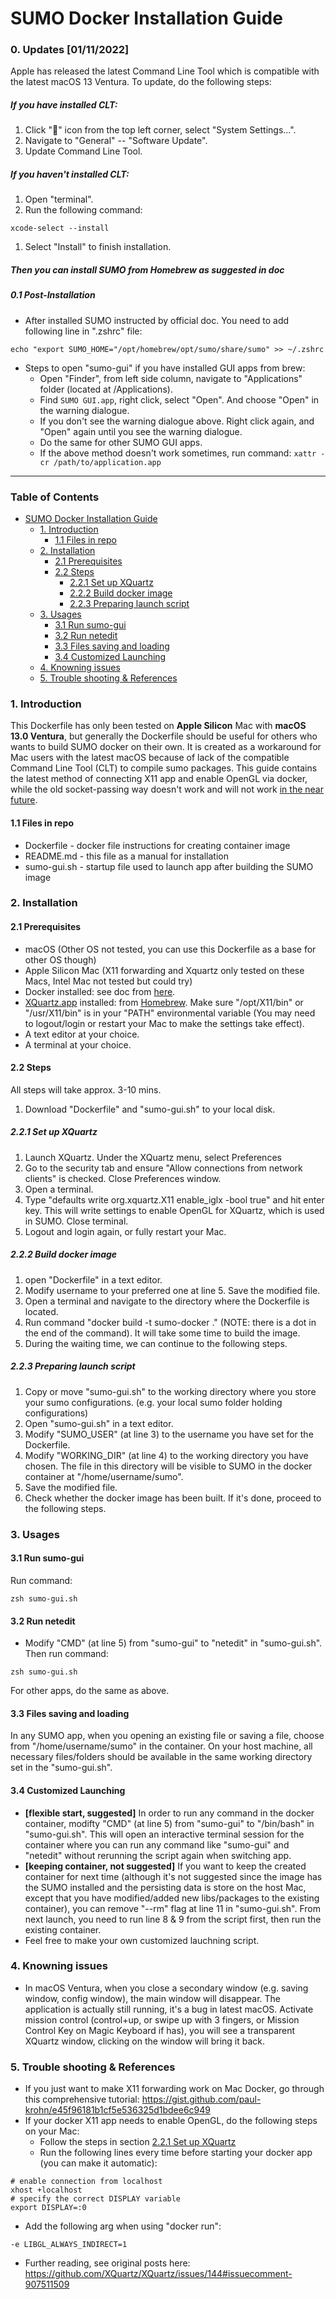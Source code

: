 # SUMO Docker Installation Guide

### 0. Updates [01/11/2022]

Apple has released the latest Command Line Tool which is compatible with the latest macOS 13 Ventura. To update, do the following steps:

##### If you have installed CLT:

1. Click "" icon from the top left corner, select "System Settings...".
2. Navigate to "General" -- "Software Update".
3. Update Command Line Tool.

##### If you haven't installed CLT:

1. Open "terminal".
2. Run the following command:

```
xcode-select --install
```

1. Select "Install" to finish installation.

##### Then you can install SUMO from Homebrew as suggested in doc

##### 0.1 Post-Installation

* After installed SUMO instructed by official doc. You need to add following line in ".zshrc" file:

```
echo "export SUMO_HOME="/opt/homebrew/opt/sumo/share/sumo" >> ~/.zshrc
```

* Steps to open "sumo-gui" if you have installed GUI apps from brew:
  * Open "Finder", from left side column, navigate to "Applications" folder (located at /Applications).
  * Find `SUMO GUI.app`, right click, select "Open". And choose "Open" in the warning dialogue.
  * If you don't see the warning dialogue above. Right click again, and "Open" again until you see the warning dialogue.
  * Do the same for other SUMO GUI apps.
  * If the above method doesn't work sometimes, run command: `xattr -cr /path/to/application.app`

---

### Table of Contents

* [SUMO Docker Installation Guide](#sumo-docker-installation-guide)
  * [1. Introduction](#1-introduction)
    * [1.1 Files in repo](#11-files-in-repo)
  * [2. Installation](#2-installation)
    * [2.1 Prerequisites](#21-prerequisites)
    * [2.2 Steps](#22-steps)
      * [2.2.1 Set up XQuartz](#221-set-up-xquartz)
      * [2.2.2 Build docker image](#222-build-docker-image)
      * [2.2.3 Preparing launch script](#223-preparing-launch-script)
  * [3. Usages](#3-usages)
    * [3.1 Run sumo-gui](#31-run-sumo-gui)
    * [3.2 Run netedit](#32-run-netedit)
    * [3.3 Files saving and loading](#33-files-saving-and-loading)
    * [3.4 Customized Launching](#34-customized-launching)
  * [4. Knowning issues](#4-knowning-issues)
  * [5. Trouble shooting &amp; References](#5-trouble-shooting--references)

### 1. Introduction

This Dockerfile has only been tested on **Apple Silicon** Mac with **macOS 13.0 Ventura**, but generally the Dockerfile should be useful for others who wants to build SUMO docker on their own. It is created as a workaround for Mac users with the latest macOS because of lack of the compatible Command Line Tool (CLT) to compile sumo packages. This guide contains the latest method of connecting X11 app and enable OpenGL via docker, while the old socket-passing way doesn't work and will not work [in the near future](https://gist.github.com/paul-krohn/e45f96181b1cf5e536325d1bdee6c949).

#### 1.1 Files in repo

* Dockerfile - docker file instructions for creating container image
* README.md - this file as a manual for installation
* sumo-gui.sh - startup file used to launch app after building the SUMO image

### 2. Installation

#### 2.1 Prerequisites

* macOS (Other OS not tested, you can use this Dockerfile as a base for other OS though)
* Apple Silicon Mac (X11 forwarding and Xquartz only tested on these Macs, Intel Mac not tested but could try)
* Docker installed: see doc from [here](https://docs.docker.com/desktop/install/mac-install/).
* [XQuartz.app](http://XQuartz.app) installed: from [Homebrew](https://formulae.brew.sh/cask/xquartz). Make sure "/opt/X11/bin" or "/usr/X11/bin" is in your "PATH" environmental variable (You may need to logout/login or restart your Mac to make the settings take effect).
* A text editor at your choice.
* A terminal at your choice.

#### 2.2 Steps

All steps will take approx. 3-10 mins.

1. Download "Dockerfile" and "sumo-gui.sh" to your local disk.

##### 2.2.1 Set up XQuartz

1. Launch XQuartz. Under the XQuartz menu, select Preferences
2. Go to the security tab and ensure "Allow connections from network clients" is checked. Close Preferences window.
3. Open a terminal. 
4. Type "defaults write org.xquartz.X11 enable_iglx -bool true" and hit enter key. This will write settings to enable OpenGL for XQuartz, which is used in SUMO. Close terminal.
5. Logout and login again, or fully restart your Mac.

##### 2.2.2 Build docker image

1. open "Dockerfile" in a text editor.
2. Modify username to your preferred one at line 5. Save the modified file.
3. Open a terminal and navigate to the directory where the Dockerfile is located.
4. Run command "docker build -t sumo-docker ." (NOTE: there is a dot in the end of the command). It will take some time to build the image.
5. During the waiting time, we can continue to the following steps.

##### 2.2.3 Preparing launch script

1. Copy or move "sumo-gui.sh" to the working directory where you store your sumo configurations. (e.g. your local sumo folder holding configurations)
2. Open "sumo-gui.sh" in a text editor. 
3. Modify "SUMO_USER" (at line 3) to the username you have set for the Dockerfile.
4. Modify "WORKING_DIR" (at line 4) to the working directory you have chosen. The file in this directory will be visible to SUMO in the docker container at "/home/username/sumo". 
5. Save the modified file.
6. Check whether the docker image has been built. If it's done, proceed to the following steps.

### 3. Usages

#### 3.1 Run sumo-gui

Run command:

```
zsh sumo-gui.sh
```

#### 3.2 Run netedit

* Modify "CMD" (at line 5) from "sumo-gui" to "netedit" in "sumo-gui.sh". Then run command:

```
zsh sumo-gui.sh
```

For other apps, do the same as above. 


#### 3.3 Files saving and loading

In any SUMO app, when you opening an existing file or saving a file, choose from "/home/username/sumo" in the container. On your host machine, all necessary files/folders should be available in the same working directory set in the "sumo-gui.sh".

#### 3.4 Customized Launching

* **[flexible start, suggested]** In order to run any command in the docker container, modifty "CMD" (at line 5) from "sumo-gui" to "/bin/bash" in "sumo-gui.sh". This will open an interactive terminal session for the container where you can run any command like "sumo-gui" and "netedit" without rerunning the script again when switching app.
* **[keeping container, not suggested]** If you want to keep the created container for next time (although it's not suggested since the image has the SUMO installed and the persisting data is store on the host Mac, except that you have modified/added new libs/packages to the existing container), you can remove "--rm" flag at line 11 in "sumo-gui.sh". From next launch, you need to run line 8 & 9 from the script first, then run the existing container. 
* Feel free to make your own customized lauchning script.

### 4. Knowning issues

* In macOS Ventura, when you close a secondary window (e.g. saving window, config window), the main window will disappear. The application is actually still running, it's a bug in latest macOS. Activate mission control (control+up, or swipe up with 3 fingers, or Mission Control Key on Magic Keyboard if has), you will see a transparent XQuartz window, clicking on the window will bring it back.

### 5. Trouble shooting & References 

* If you just want to make X11 forwarding work on Mac Docker, go through this comprehensive tutorial: <https://gist.github.com/paul-krohn/e45f96181b1cf5e536325d1bdee6c949>
* If your docker X11 app needs to enable OpenGL, do the following steps on your Mac:
  * Follow the steps in section [2.2.1 Set up XQuartz](#221-set-up-xquartz)
  * Run the following lines every time before starting your docker app (you can make it automatic): 

```
# enable connection from localhost
xhost +localhost
# specify the correct DISPLAY variable
export DISPLAY=:0
```

  * Add the following arg when using "docker run":
  
```
-e LIBGL_ALWAYS_INDIRECT=1 
``` 

  * Further reading, see original posts here: <https://github.com/XQuartz/XQuartz/issues/144#issuecomment-907511509>